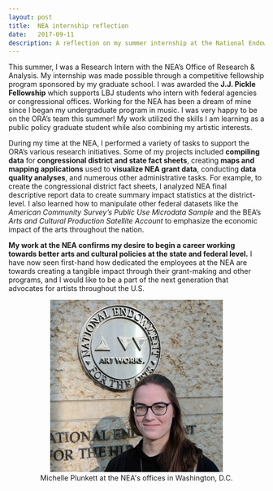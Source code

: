 ```yaml
---
layout: post
title:  NEA internship reflection
date:   2017-09-11
description: A reflection on my summer internship at the National Endowment for the Arts.
---
```


This summer, I was a Research Intern with the NEA’s Office of Research & Analysis. My internship was made possible through a competitive fellowship program sponsored by my graduate school. I was awarded the **J.J. Pickle Fellowship** which supports LBJ students who intern with federal agencies or congressional offices. Working for the NEA has been a dream of mine since I began my undergraduate program in music. I was very happy to be on the ORA’s team this summer! My work utilized the skills I am learning as a public policy graduate student while also combining my artistic interests. 

During my time at the NEA, I performed a variety of tasks to support the ORA’s various research initiatives. Some of my projects included **compiling data** for **congressional district and state fact sheets**, creating **maps and mapping applications** used to **visualize NEA grant data**, conducting **data quality analyses**, and numerous other administrative tasks. For example, to create the congressional district fact sheets, I analyzed NEA final descriptive report data to create summary impact statistics at the district-level. I also learned how to manipulate other federal datasets like the *American Community Survey’s Public Use Microdata Sample* and the BEA’s *Arts and Cultural Production Satellite Account* to emphasize the economic impact of the arts throughout the nation. 

**My work at the NEA confirms my desire to begin a career working towards better arts and cultural policies at the state and federal level.** I have now seen first-hand how dedicated the employees at the NEA are towards creating a tangible impact through their grant-making and other programs, and I would like to be a part of the next generation that advocates for artists throughout the U.S.   

<center><figure>
<img src="/img/nea-pic.jpg" width="80%" alt="Michelle Plunkett at NEA"/>
<figcaption>Michelle Plunkett at the NEA's offices in Washington, D.C.</figcaption>
</figure></center>
